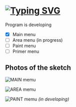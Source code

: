 # [![Typing SVG](https://readme-typing-svg.herokuapp.com?font=Kenia&size=40&pause=1000&color=DEA8F7&vCenter=true&random=false&width=420&height=40&lines=Painting+the+walls)](https://github.com/Roman-Sarchuk/Painting-the-walls)
Program is developing
- [x] Main menu
- [ ] Area menu  (in progress)
- [ ] Paint menu
- [ ] Primer menu

## Photos of the sketch
![MAIN memu](https://github.com/Roman-Sarchuk/Painting-the-walls/assets/91730539/a32c07b7-b327-4746-bd34-2c76eef6bbf3)

![AREA memu](https://github.com/Roman-Sarchuk/Painting-the-walls/assets/91730539/1d1206fd-d089-45a6-9864-fcf70550018a)

![PAINT memu](https://github.com/Roman-Sarchuk/Painting-the-walls/assets/91730539/f42494dd-f5b9-4151-997a-726204cc8402)
*(in developing)*
